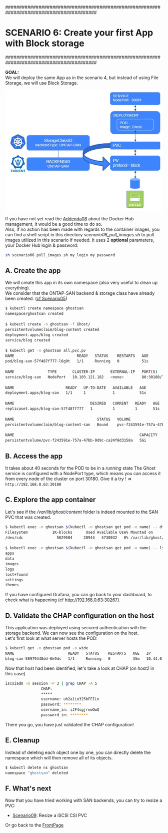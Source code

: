 #########################################################################################
# SCENARIO 6: Create your first App with Block storage
#########################################################################################

**GOAL:**  
We will deploy the same App as in the scenario 4, but instead of using File Storage, we will use Block Storage.

<p align="center"><img src="Images/scenario6.jpg"></p>

If you have not yet read the [Addenda08](../../Addendum/Addenda08) about the Docker Hub management, it would be a good time to do so.  
Also, if no action has been made with regards to the container images, you can find a shell script in this directory _scenario06_pull_images.sh_ to pull images utilized in this scenario if needed. It uses 2 **optional** parameters, your Docker Hub login & password:

```bash
sh scenario06_pull_images.sh my_login my_password
```

## A. Create the app

We will create this app in its own namespace (also very useful to clean up everything).  
We consider that the ONTAP-SAN backend & storage class have already been created. ([cf Scenario05](../Scenario05))

```bash
$ kubectl create namespace ghostsan
namespace/ghostsan created

$ kubectl create -n ghostsan -f Ghost/
persistentvolumeclaim/blog-content created
deployment.apps/blog created
service/blog created

$ kubectl get -n ghostsan all,pvc,pv
NAME                            READY   STATUS    RESTARTS   AGE
pod/blog-san-57f487f777-l6g9t   1/1     Running   0          51s

NAME               TYPE       CLUSTER-IP       EXTERNAL-IP   PORT(S)        AGE
service/blog-san   NodePort   10.103.121.182   <none>        80:30180/TCP   51s

NAME                       READY   UP-TO-DATE   AVAILABLE   AGE
deployment.apps/blog-san   1/1     1            1           51s

NAME                                  DESIRED   CURRENT   READY   AGE
replicaset.apps/blog-san-57f487f777   1         1         1       51s

NAME                                     STATUS   VOLUME                                     CAPACITY   ACCESS MODES   STORAGECLASS        AGE
persistentvolumeclaim/blog-content-san   Bound    pvc-f243591e-757a-47bb-9d9c-ca24f8d3158a   5Gi        RWO            storage-class-san   51s

NAME                                                        CAPACITY   ACCESS MODES   RECLAIM POLICY   STATUS   CLAIM                       STORAGECLASS        REASON   AGE
persistentvolume/pvc-f243591e-757a-47bb-9d9c-ca24f8d3158a   5Gi        RWO            Delete           Bound    ghostsan/blog-content-san   storage-class-san            50s
```

## B. Access the app

It takes about 40 seconds for the POD to be in a *running* state
The Ghost service is configured with a NodePort type, which means you can access it from every node of the cluster on port 30180.
Give it a try !
=> `http://192.168.0.63:30180`

## C. Explore the app container

Let's see if the */var/lib/ghost/content* folder is indeed mounted to the SAN PVC that was created.

```bash
$ kubectl exec -n ghostsan $(kubectl -n ghostsan get pod -o name) -- df /var/lib/ghost/content
Filesystem           1K-blocks      Used Available Use% Mounted on
/dev/sdc               5029504     20944   4730032   0% /var/lib/ghost/content

$ kubectl exec -n ghostsan $(kubectl -n ghostsan get pod -o name) -- ls /var/lib/ghost/content
apps
data
images
logs
lost+found
settings
themes
```

If you have configured Grafana, you can go back to your dashboard, to check what is happening (cf http://192.168.0.63:30267).  

## D. Validate the CHAP configuration on the host

This application was deployed using secured authentication with the storage backend. We can now see the configuration on the host.  
Let's first look at what server hosts the POD:

```bash
$ kubectl get -n ghostsan pod -o wide
NAME                        READY   STATUS    RESTARTS   AGE   IP          NODE    NOMINATED NODE   READINESS GATES
blog-san-58979448dd-6k9ds   1/1     Running   0          35m   10.44.0.1   rhel2   <none>           <none>
```

Now that host had been identified, let's take a look at CHAP (on _host2_ in this case)

```bash
iscsiadm -m session -P 3 | grep CHAP -A 5
                CHAP:
                *****
                username: uh2a1io325bFFILn
                password: ********
                username_in: iJF4sgjrnwOwQ
                password_in: ********
```

There you go, you have just validated the CHAP configuration!

## E. Cleanup

Instead of deleting each object one by one, you can directly delete the namespace which will then remove all of its objects.

```bash
$ kubectl delete ns ghostsan
namespace "ghostsan" deleted
```

## F. What's next

Now that you have tried working with SAN backends, you can try to resize a PVC:

- [Scenario09](../Scenario09): Resize a iSCSI CSI PVC  

Or go back to the [FrontPage](https://github.com/YvosOnTheHub/LabNetApp)
